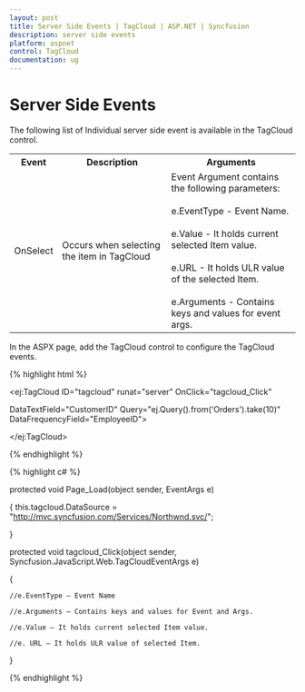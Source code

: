 ```yaml
---
layout: post
title: Server Side Events | TagCloud | ASP.NET | Syncfusion
description: server side events
platform: aspnet
control: TagCloud
documentation: ug
---
```


# Server Side Events

The following list of Individual server side event is available in the TagCloud control.

<table>
<tr>
<th>
Event</th><th>
Description</th><th>
Arguments</th></tr>
<tr>
<td>
OnSelect</td><td>
Occurs when selecting the item in TagCloud</td><td>
Event Argument contains the following parameters:<br/><br/>
e.EventType - Event Name.<br/><br/>
e.Value - It holds current selected Item value.<br/><br/>
e.URL - It holds ULR value of the selected Item.<br/><br/>
e.Arguments - Contains keys and values for event args.<br/></td></tr>
</table>

In the ASPX page, add the TagCloud control to configure the TagCloud events.

{% highlight html %}

<ej:TagCloud ID="tagcloud" runat="server" OnClick="tagcloud_Click"

   DataTextField="CustomerID" Query="ej.Query().from('Orders').take(10)" DataFrequencyField="EmployeeID">

</ej:TagCloud>

{% endhighlight %}

{% highlight c# %}

protected void Page_Load(object sender, EventArgs e)

{
	this.tagcloud.DataSource = "http://mvc.syncfusion.com/Services/Northwnd.svc/";

}

protected void tagcloud_Click(object sender, Syncfusion.JavaScript.Web.TagCloudEventArgs e)

{

	//e.EventType – Event Name

	//e.Arguments – Contains keys and values for Event and Args.

	//e.Value – It holds current selected Item value.

	//e. URL – It holds ULR value of selected Item.

}

{% endhighlight %}